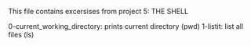 This file contains excersises from project 5: THE SHELL

0-current_working_directory: prints current directory (pwd)
1-listit: list all files (ls)

